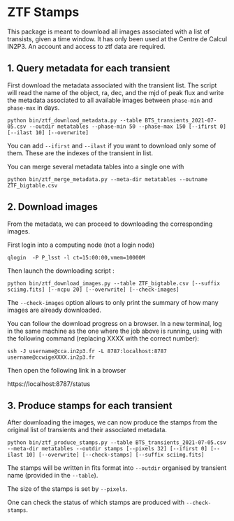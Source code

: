 # ZTF Stamps

This package is meant to download all images associated with a list of transists, given a time window. 
It has only been used at the Centre de Calcul IN2P3. An account and access to ztf data are required. 

## 1. Query metadata for each transient 

 First download the metadata associated with the transient list. The script will read the name of the object, ra, dec, and the mjd of peak flux and write the metadata associated to all available images between `phase-min` and `phase-max` in days. 

 `python bin/ztf_download_metadata.py --table BTS_transients_2021-07-05.csv --outdir metatables --phase-min 50 --phase-max 150 [--ifirst 0] [--ilast 10] [--overwrite]`

 You can add `--ifirst` and `--ilast` if you want to download only some of them. These are the indexes of the transient in list. 

 You can merge several metadata tables into a single one with 

 `python bin/ztf_merge_metadata.py --meta-dir metatables --outname ZTF_bigtable.csv `

## 2. Download images
 
 From the metadata, we can proceed to downloading the corresponding images. 
 
 First login into a computing node (not a login node)

 `qlogin  -P P_lsst -l ct=15:00:00,vmem=10000M`

 Then launch the downloading script : 

 `python bin/ztf_download_images.py --table ZTF_bigtable.csv [--suffix sciimg.fits] [--ncpu 20] [--overwrite] [--check-images]`

 The `--check-images` option allows to only print the summary of how many images are already downloaded.

 You can follow the download progress on a browser. In a new terminal, log in the same machine as the one where the job above is running, using with the following command (replacing XXXX with the correct number):

 `ssh -J username@cca.in2p3.fr -L 8787:localhost:8787 username@ccwigeXXXX.in2p3.fr`

 Then open the following link in a browser 

 https://localhost:8787/status

## 3. Produce stamps for each transient 

 After downloading the images, we can now produce the stamps from the original list of transients and their associated metadata. 

 `python bin/ztf_produce_stamps.py --table BTS_transients_2021-07-05.csv --meta-dir metatables --outdir stamps [--pixels 32] [--ifirst 0] [--ilast 10] [--overwrite] [--check-stamps] [--suffix sciimg.fits] `

 The stamps will be written in fits format into `--outdir` organised by transient name (provided in  the `--table`). 

 The size of the stamps is set by `--pixels`. 

 One can check the status of which stamps are produced with `--check-stamps`. 



